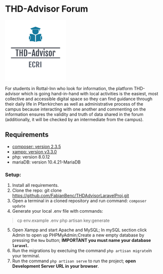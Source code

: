 # THD-Advisor Forum 
<img src="public/images/logo.png" alt="Image"/>

For students in Rottal-Inn who look for information, the platform THD-advisor which is going hand-in-hand with local activities is the easiest, most collective and accessible digital space so they can find guidance through their daily life in Pfarrkirchen as well as administrative process of the campus because interacting with one another and commenting on the information ensures the validity and truth of data shared in the forum (additionally, it will be checked by an intermediate from the campus).​
## Requirements
- [composer: version 2.3.5](https://getcomposer.org/download/)
- [xampp: version v3.3.0](https://www.apachefriends.org/download.html)
- php: version 8.0.12
- mariaDB: version 10.4.21-MariaDB
### Setup:
1. Install all requirements.
2. Clone the repo: git clone https://github.com/FabianBenc/THDAdvisorLaravelProj.git
3. Open a terminal in a cloned repository and run command: `composer update`
4. Generate your local .env file with commands: 
>cp env.example .env
>php artisan key:generate
5. Open Xampp and start Apache and MySQL; In mySQL section click Admin to open up PHPMyAdmin;Create a new empty database by pressing the `New` button; **IMPORTANT you must name your database `laravel`**.
6. Run the migrations by exectuing the command `php artisan migrate`in your terminal.
7. Run the command `php artisan serve` to run the project; **open Development Server URL in your browser**.
